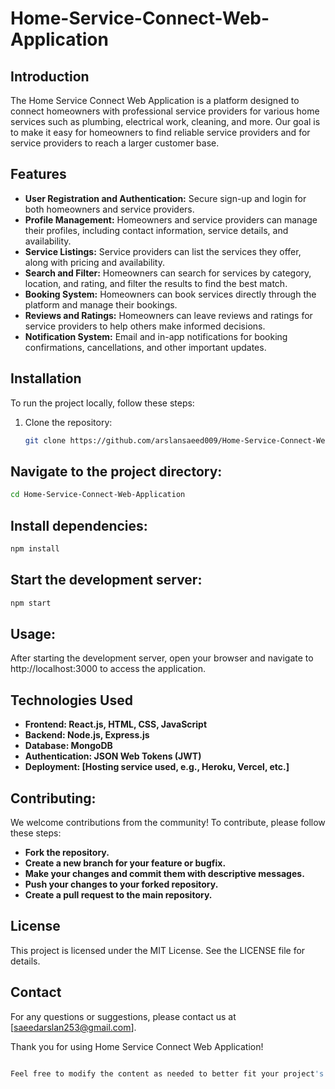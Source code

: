 # Home-Service-Connect-Web-Application

## Introduction
The Home Service Connect Web Application is a platform designed to connect homeowners with professional service providers for various home services such as plumbing, electrical work, cleaning, and more. Our goal is to make it easy for homeowners to find reliable service providers and for service providers to reach a larger customer base.

## Features
- **User Registration and Authentication:** Secure sign-up and login for both homeowners and service providers.
- **Profile Management:** Homeowners and service providers can manage their profiles, including contact information, service details, and availability.
- **Service Listings:** Service providers can list the services they offer, along with pricing and availability.
- **Search and Filter:** Homeowners can search for services by category, location, and rating, and filter the results to find the best match.
- **Booking System:** Homeowners can book services directly through the platform and manage their bookings.
- **Reviews and Ratings:** Homeowners can leave reviews and ratings for service providers to help others make informed decisions.
- **Notification System:** Email and in-app notifications for booking confirmations, cancellations, and other important updates.

## Installation
To run the project locally, follow these steps:

1. Clone the repository:
   ```sh
   git clone https://github.com/arslansaeed009/Home-Service-Connect-Web-Application.git
## Navigate to the project directory:
 ```sh
cd Home-Service-Connect-Web-Application
 ```
## Install dependencies:
 ```sh
npm install
 ```
## Start the development server:
 ```sh
npm start
 ```
## Usage:
After starting the development server, open your browser and navigate to http://localhost:3000 to access the application.
## Technologies Used
- **Frontend: React.js, HTML, CSS, JavaScript**
- **Backend: Node.js, Express.js**
- **Database: MongoDB**
- **Authentication: JSON Web Tokens (JWT)**
- **Deployment: [Hosting service used, e.g., Heroku, Vercel, etc.]**

## Contributing:
We welcome contributions from the community! To contribute, please follow these steps:
- **Fork the repository.**
- **Create a new branch for your feature or bugfix.**
- **Make your changes and commit them with descriptive messages.**
- **Push your changes to your forked repository.**
- **Create a pull request to the main repository.**

## License
This project is licensed under the MIT License. See the LICENSE file for details.
## Contact
For any questions or suggestions, please contact us at [saeedarslan253@gmail.com].

Thank you for using Home Service Connect Web Application!
 ```sh

Feel free to modify the content as needed to better fit your project's specifics.
 ```




